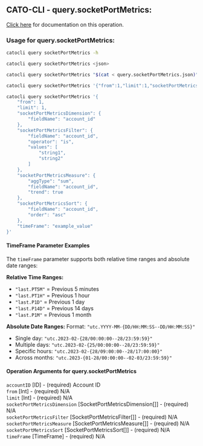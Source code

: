 
## CATO-CLI - query.socketPortMetrics:
[Click here](https://api.catonetworks.com/documentation/#query-query.socketPortMetrics) for documentation on this operation.

### Usage for query.socketPortMetrics:

```bash
catocli query socketPortMetrics -h

catocli query socketPortMetrics <json>

catocli query socketPortMetrics "$(cat < query.socketPortMetrics.json)"

catocli query socketPortMetrics '{"from":1,"limit":1,"socketPortMetricsDimension":{"fieldName":"account_id"},"socketPortMetricsFilter":{"fieldName":"account_id","operator":"is","values":["string1","string2"]},"socketPortMetricsMeasure":{"aggType":"sum","fieldName":"account_id","trend":true},"socketPortMetricsSort":{"fieldName":"account_id","order":"asc"},"timeFrame":"example_value"}'

catocli query socketPortMetrics '{
    "from": 1,
    "limit": 1,
    "socketPortMetricsDimension": {
        "fieldName": "account_id"
    },
    "socketPortMetricsFilter": {
        "fieldName": "account_id",
        "operator": "is",
        "values": [
            "string1",
            "string2"
        ]
    },
    "socketPortMetricsMeasure": {
        "aggType": "sum",
        "fieldName": "account_id",
        "trend": true
    },
    "socketPortMetricsSort": {
        "fieldName": "account_id",
        "order": "asc"
    },
    "timeFrame": "example_value"
}'
```


#### TimeFrame Parameter Examples

The `timeFrame` parameter supports both relative time ranges and absolute date ranges:

**Relative Time Ranges:**
- `"last.PT5M"` = Previous 5 minutes
- `"last.PT1H"` = Previous 1 hour  
- `"last.P1D"` = Previous 1 day
- `"last.P14D"` = Previous 14 days
- `"last.P1M"` = Previous 1 month

**Absolute Date Ranges:**
Format: `"utc.YYYY-MM-{DD/HH:MM:SS--DD/HH:MM:SS}"`

- Single day: `"utc.2023-02-{28/00:00:00--28/23:59:59}"`
- Multiple days: `"utc.2023-02-{25/00:00:00--28/23:59:59}"`  
- Specific hours: `"utc.2023-02-{28/09:00:00--28/17:00:00}"`
- Across months: `"utc.2023-{01-28/00:00:00--02-03/23:59:59}"`


#### Operation Arguments for query.socketPortMetrics ####

`accountID` [ID] - (required) Account ID    
`from` [Int] - (required) N/A    
`limit` [Int] - (required) N/A    
`socketPortMetricsDimension` [SocketPortMetricsDimension[]] - (required) N/A    
`socketPortMetricsFilter` [SocketPortMetricsFilter[]] - (required) N/A    
`socketPortMetricsMeasure` [SocketPortMetricsMeasure[]] - (required) N/A    
`socketPortMetricsSort` [SocketPortMetricsSort[]] - (required) N/A    
`timeFrame` [TimeFrame] - (required) N/A    
